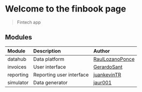 # Welcome to the finbook page
> Fintech app

## Modules

| Module    | Description              | Author                                                |
|:----------|:-------------------------|:------------------------------------------------------|
| datahub   | Data platform            | [RaulLozanoPonce](https://github.com/RaulLozanoPonce) |
| invoices  | User interface           | [GerardoSant](https://github.com/GerardoSant)         |
| reporting | Reporting user interface | [juankevinTR](https://juankevintrujillo.com/)         |
| simulator | Data generator           | [jaur001](https://github.com/jaur001)                 |
